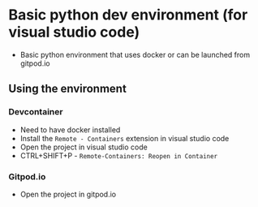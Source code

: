 # Basic python dev environment (for visual studio code)
* Basic python environment that uses docker or can be launched from gitpod.io
## Using the environment
### Devcontainer
* Need to have docker installed
* Install the `Remote - Containers` extension in visual studio code
* Open the project in visual studio code
* CTRL+SHIFT+P - `Remote-Containers: Reopen in Container`
### Gitpod.io
* Open the project in gitpod.io

